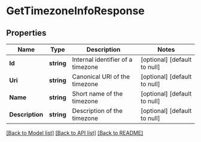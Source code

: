 # GetTimezoneInfoResponse

## Properties
Name | Type | Description | Notes
------------ | ------------- | ------------- | -------------
**Id** | **string** | Internal identifier of a timezone | [optional] [default to null]
**Uri** | **string** | Canonical URI of the timezone | [optional] [default to null]
**Name** | **string** | Short name of the timezone | [optional] [default to null]
**Description** | **string** | Description of the timezone | [optional] [default to null]

[[Back to Model list]](../README.md#documentation-for-models) [[Back to API list]](../README.md#documentation-for-api-endpoints) [[Back to README]](../README.md)


